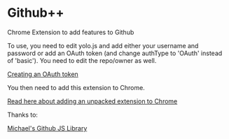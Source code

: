Github++
============

Chrome Extension to add features to Github

To use, you need to edit yolo.js and add either your username and password or
add an OAuth token (and change authType to 'OAuth' instead of 'basic').
You need to edit the repo/owner as well.

[Creating an OAuth token](https://help.github.com/articles/creating-an-access-token-for-command-line-use)

You then need to add this extension to Chrome.

[Read here about adding an unpacked extension to Chrome](http://developer.chrome.com/extensions/getstarted.html#unpacked)

Thanks to:

[Michael's Github JS Library](https://github.com/michael/github)
